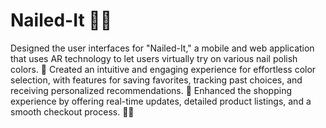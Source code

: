 # Nailed-It 💅🏻

Designed the user interfaces for "Nailed-It," a mobile and web application that uses AR technology to let users virtually try on various nail polish colors. 🌟 Created an intuitive and engaging experience for effortless color selection, with features for saving favorites, tracking past choices, and receiving personalized recommendations. 💅 Enhanced the shopping experience by offering real-time updates, detailed product listings, and a smooth checkout process. 🛒✨
